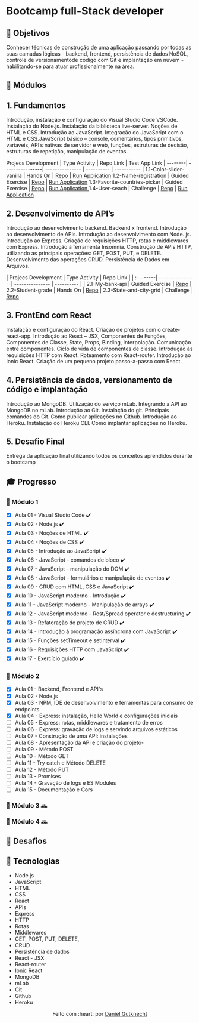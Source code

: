 # Bootcamp full-Stack developer

## :dart: Objetivos

Conhecer técnicas de construção de uma aplicação passando por todas as suas camadas lógicas - backend, frontend,
persistência de dados NoSQL, controle de versionamentode código com Git e implantação em nuvem - habilitando-se
para atuar profissionalmente na área.

## :book: Módulos

## 1. Fundamentos
Introdução, instalação e configuração do Visual Studio
Code VSCode. Instalação do Node.js. Instalação
da biblioteca live-server. Noções de HTML e CSS.
Introdução ao JavaScript. Integração do JavaScript
com o HTML e CSS.JavaScript básico – console,
comentários, tipos primitivos, variáveis, API’s nativas
de servidor e web, funções, estruturas de decisão,
estruturas de repetição, manipulação de eventos.

Projecs Development | Type Activity |  Repo Link | Test App Link |
--------| ----------------| --------------- | ---------- | ----------- |
1.1-Color-slider-vanilla |  Hands On | [Repo](https://github.com/danielgutknecht/IGTI-fullstack-bootcamp/tree/master/docs/1.1-Color-slider-vanilla) | [Run Application](https://danielgutknecht.github.io/IGTI-fullstack-bootcamp/1.1-Color-slider-vanilla/)
1.2-Name-registration |  Guided Exercise | [Repo](https://github.com/danielgutknecht/IGTI-fullstack-bootcamp/tree/master/docs/1.2-Name-registration) | [Run Application](https://danielgutknecht.github.io/IGTI-fullstack-bootcamp/1.2-Name-registration)
1.3-Favorite-countries-picker | Guided Exercise | [Repo](https://github.com/danielgutknecht/IGTI-fullstack-bootcamp/tree/master/docs/1.3-Favorite-countries-picker) | [Run Application ](https://danielgutknecht.github.io/IGTI-fullstack-bootcamp/1.3-Favorite-countries-picker)
1.4-User-seach | Challenge | [Repo](https://github.com/danielgutknecht/IGTI-fullstack-bootcamp/tree/master/docs/1.4-User-seach) | [Run Application](https://danielgutknecht.github.io/IGTI-fullstack-bootcamp/1.4-User-seach)

## 2. Desenvolvimento de API’s
Introdução ao desenvolvimento backend. Backend
x frontend. Introdução ao desenvolvimento de
APIs. Introdução ao desenvolvimento com Node.
js. Introdução ao Express. Criação de requisições
HTTP, rotas e middlewares com Express. Introdução
à ferramenta Insomnia. Construção de APIs HTTP,
utilizando as principais operações: GET, POST, PUT,
e DELETE. Desenvolvimento das operações CRUD.
Persistência de Dados em Arquivos.

| Projecs Development | Type Activity |  Repo Link | 
| :--------| ----------------| --------------- | ---------- | 
|  2.1-My-bank-api | Guided Exercise | [Repo](https://github.com/danielgutknecht/IGTI-fullstack-bootcamp/tree/master/docs/2.1-My-bank-api) 
|  2.2-Student-grade | Hands On | [Repo](https://github.com/danielgutknecht/IGTI-fullstack-bootcamp/tree/master/docs/2.2-Student-grade)
|  2.3-State-and-city-grid | Challenge | [Repo](https://github.com/danielgutknecht/IGTI-fullstack-bootcamp/tree/master/docs/2.3-State-and-city-grid) 

## 3. FrontEnd com React
Instalação e configuração do React. Criação de projetos
com o create-react-app. Introdução ao React – JSX,
Componentes de Funções, Componentes de Classe,
State, Props, Binding, Interpolação. Comunicação entre
componentes. Ciclo de vida de componentes de classe.
Introdução às requisições HTTP com React. Roteamento
com React-router. Introdução ao Ionic React. Criação de
um pequeno projeto passo-a-passo com React.

## 4. Persistência de dados, versionamento de código e implantação
Introdução ao MongoDB. Utilização do serviço mLab.
Integrando a API ao MongoDB no mLab. Introdução ao
Git. Instalação do git. Principais comandos do Git. Como
publicar aplicações no Github. Introdução ao Heroku.
Instalação do Heroku CLI. Como implantar aplicações no
Heroku.

## 5. Desafio Final</b></h3>
Entrega da aplicação final utilizando todos os conceitos aprendidos durante o bootcamp

## :mortar_board: Progresso

### :closed_book: Módulo 1

- [x] Aula 01 - Visual Studio Code :heavy_check_mark:
- [x] Aula 02 - Node.js :heavy_check_mark:
- [x] Aula 03 - Noções de HTML :heavy_check_mark:
- [x] Aula 04 - Noções de CSS :heavy_check_mark:
- [x] Aula 05 - Introdução ao JavaScript :heavy_check_mark:
- [x] Aula 06 - JavaScript - comandos de bloco :heavy_check_mark:
- [x] Aula 07 - JavaScript - manipulação do DOM :heavy_check_mark:
- [x] Aula 08 - JavaScript - formulários e manipulação de eventos :heavy_check_mark:
- [x] Aula 09 - CRUD com HTML, CSS e JavaScript :heavy_check_mark:
- [x] Aula 10 - JavaScript moderno - Introdução :heavy_check_mark:
- [x] Aula 11 - JavaScript moderno - Manipulação de arrays :heavy_check_mark:
- [x] Aula 12 - JavaScript moderno - Rest/Spread operator e destructuring :heavy_check_mark:
- [x] Aula 13 - Refatoração do projeto de CRUD :heavy_check_mark:
- [x] Aula 14 - Introdução à programação assíncrona com JavaScript :heavy_check_mark:
- [x] Aula 15 - Funções setTimeout e setInterval :heavy_check_mark:
- [x] Aula 16 - Requisições HTTP com JavaScript :heavy_check_mark:
- [x] Aula 17 - Exercício guiado :heavy_check_mark:

### :green_book: Módulo 2

- [x] Aula 01 - Backend, Frontend e API's
- [x] Aula 02 - Node.js
- [x] Aula 03 - NPM, IDE de desenvolvimento e ferramentas para consumo de endpoints
- [x] Aula 04 - Express: instalação, Hello World e configurações iniciais
- [ ] Aula 05 - Express: rotas, middlewares e tratamento de erros
- [ ] Aula 06 - Express: gravação de logs e servindo arquivos estáticos
- [ ] Aula 07 - Construção de uma API: instalações
- [ ] Aula 08 - Apresentação da API e criação do projeto-
- [ ] Aula 09 - Método POST
- [ ] Aula 10 - Método GET
- [ ] Aula 11 - Try catch e Método DELETE
- [ ] Aula 12 - Método PUT
- [ ] Aula 13 - Promises
- [ ] Aula 14 - Gravação de logs e ES Modules
- [ ] Aula 15 - Documentação e Cors

### :blue_book: Módulo 3 :soon:

### :orange_book: Módulo 4 :soon:

## :triangular_flag_on_post: Desafios

## :rocket: Tecnologias

* Node.js
* JavaScript
* HTML
* CSS
* React
* APIs
* Express
* HTTP
* Rotas
* Middlewares
* GET, POST, PUT, DELETE,
* CRUD
* Persistência de dados
* React - JSX
* React-router
* Ionic React
* MongoDB
* mLab
* Git
* Github
* Heroku

<p align = "center">Feito com :heart: por <a href="https://linkedin.com/in/danielgutknecht">Daniel Gutknecht</a></p>
